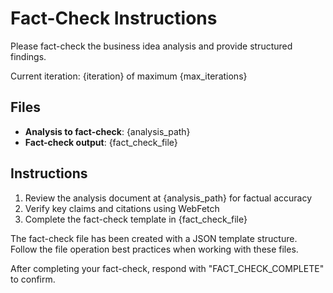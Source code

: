 # Fact-Check Instructions

Please fact-check the business idea analysis and provide structured findings.

Current iteration: {iteration} of maximum {max_iterations}

## Files

- **Analysis to fact-check**: {analysis_path}
- **Fact-check output**: {fact_check_file}

## Instructions

1. Review the analysis document at {analysis_path} for factual accuracy
2. Verify key claims and citations using WebFetch
3. Complete the fact-check template in {fact_check_file}

The fact-check file has been created with a JSON template structure.
Follow the file operation best practices when working with these files.

After completing your fact-check, respond with "FACT_CHECK_COMPLETE" to confirm.
